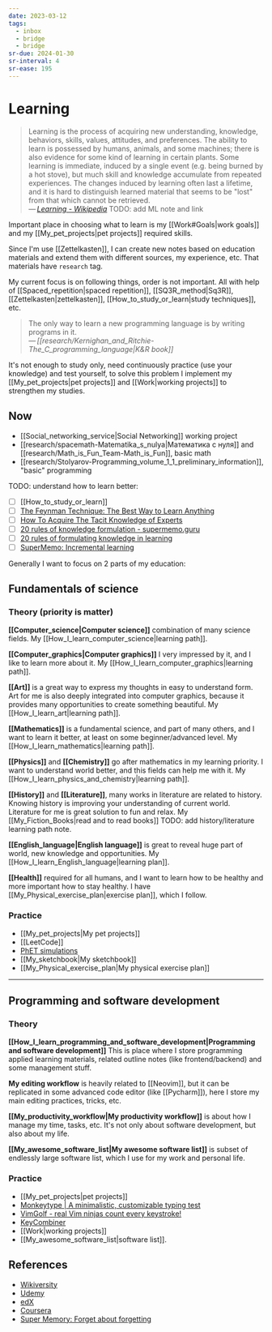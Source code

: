 ```yaml
---
date: 2023-03-12
tags:
  - inbox
  - bridge
  - bridge
sr-due: 2024-01-30
sr-interval: 4
sr-ease: 195
---
```


# Learning

> Learning is the process of acquiring new understanding, knowledge, behaviors,
> skills, values, attitudes, and preferences. The ability to learn is possessed
> by humans, animals, and some machines; there is also evidence for some kind of
> learning in certain plants. Some learning is immediate, induced by a single
> event (e.g. being burned by a hot stove), but much skill and knowledge
> accumulate from repeated experiences. The changes induced by learning often
> last a lifetime, and it is hard to distinguish learned material that seems to
> be "lost" from that which cannot be retrieved.\
> — <cite>[Learning - Wikipedia](https://en.wikipedia.org/wiki/Learning)</cite>
TODO: add ML note and link

Important place in choosing what to learn is my [[Work#Goals|work goals]]
and my [[My_pet_projects|pet projects]] required skills.

Since I'm use [[Zettelkasten]], I can create new notes based on education
materials and extend them with different sources, my experience, etc. That
materials have `research` tag.

My current focus is on following things, order is not important. All with help
of [[Spaced_repetition|spaced repetition]], [[SQ3R_method|Sq3R]],
[[Zettelkasten|zettelkasten]], [[How_to_study_or_learn|study techniques]], etc.

> The only way to learn a new programming language is by writing programs
> in it.\
> — <cite>[[research/Kernighan_and_Ritchie-The_C_programming_language|K&R book]]</cite>

It's not enough to study only, need continuously practice (use your knowledge)
and test yourself, to solve this problem I implement my [[My_pet_projects|pet
projects]] and [[Work|working projects]] to strengthen my studies.

## Now

- [[Social_networking_service|Social Networking]] working project
- [[research/spacemath-Matematika_s_nulya|Математика с нуля]] and
  [[research/Math_is_Fun_Team-Math_is_Fun]], basic math
- [[research/Stolyarov-Programming_volume_1_1_preliminary_information]], "basic"
  programming

<!-- Need review -->

TODO: understand how to learn better:
- [ ] [[How_to_study_or_learn]]
- [ ] [The Feynman Technique: The Best Way to Learn Anything](https://fs.blog/feynman-technique/)
- [ ] [How To Acquire The Tacit Knowledge of Experts](https://commoncog.com/how-to-learn-tacit-knowledge/)
- [ ] [20 rules of knowledge formulation - supermemo.guru](https://supermemo.guru/wiki/20_rules_of_knowledge_formulation)
- [ ] [20 rules of formulating knowledge in learning](https://super-memory.com/articles/20rules.htm)
- [ ] [SuperMemo: Incremental learning](https://www.super-memory.com/help/il.htm)

Generally I want to focus on 2 parts of my education:


## Fundamentals of science

### Theory (priority is matter)

**[[Computer_science|Computer science]]** combination of many science fields.
My [[How_I_learn_computer_science|learning path]].

**[[Computer_graphics|Computer graphics]]** I very impressed by it, and I like
to learn more about it. My [[How_I_learn_computer_graphics|learning path]].

**[[Art]]** is a great way to express my thoughts in easy to understand form.
Art for me is also deeply integrated into computer graphics, because it provides
many opportunities to create something beautiful.
My [[How_I_learn_art|learning path]].

**[[Mathematics]]** is a fundamental science, and part of many others, and I
want to learn it better, at least on some beginner/advanced level.
My [[How_I_learn_mathematics|learning path]].

**[[Physics]]** and **[[Chemistry]]** go after mathematics in my learning
priority. I want to understand world better, and this fields can help me with
it. My [[How_I_learn_physics_and_chemistry|learning path]].

**[[History]]** and **[[Literature]]**, many works in literature are related to
history. Knowing history is improving your understanding of current world.
Literature for me is great solution to fun and relax. My
[[My_Fiction_Books|read and to read books]]
TODO: add history/literature learning path note.

**[[English_language|English language]]** is great to reveal huge part of
world, new knowledge and opportunities. My
[[How_I_learn_English_language|learning plan]].

**[[Health]]** required for all humans, and I want to learn how to be healthy
and more important how to stay healthy. I have
[[My_Physical_exercise_plan|exercise plan]], which I follow.

### Practice

- [[My_pet_projects|My pet projects]]
- [[LeetCode]]
- [PhET simulations](https://phet.colorado.edu/)
- [[My_sketchbook|My sketchbook]]
- [[My_Physical_exercise_plan|My physical exercise plan]]

---

## Programming and software development

### Theory

**[[How_I_learn_programming_and_software_development|Programming and software development]]**
This is place where I store programming applied learning materials, related
outline notes (like frontend/backend) and some management stuff.

**My editing workflow** is heavily related to [[Neovim]], but it can be
replicated in some advanced code editor (like [[Pycharm]]), here I store my main
editing practices, tricks, etc.

**[[My_productivity_workflow|My productivity workflow]]** is about how I manage
my time, tasks, etc. It's not only about software development, but also about my life.

**[[My_awesome_software_list|My awesome software list]]** is subset of endlessly
large software list, which I use for my work and personal life.

### Practice

- [[My_pet_projects|pet projects]]
- [Monkeytype | A minimalistic, customizable typing test](https://monkeytype.com/)
- [VimGolf - real Vim ninjas count every keystroke!](https://www.vimgolf.com/)
- [KeyCombiner](https://keycombiner.com/)
- [[Work|working projects]]
- [[My_awesome_software_list|software list]].

## References

- [Wikiversity](https://www.wikiversity.org/)
- [Udemy](https://www.udemy.com/)
- [edX](https://www.edx.org/)
- [Coursera](https://www.coursera.org/)
- [Super Memory: Forget about forgetting](https://www.super-memory.com/)
